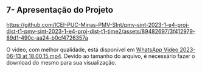 ## 7- Apresentação do Projeto




https://github.com/ICEI-PUC-Minas-PMV-SInt/pmv-sint-2023-1-e4-proj-dist-t1-pmv-sint-2023-1-e4-proj-dist-t1-time2/assets/89482697/3f412979-89d1-490c-aa24-b0cf4726357a

O video, com melhor qualidade, está disponível em <a href="WhatsApp Video 2023-06-13 at 18.00.15.mp4">WhatsApp Video 2023-06-13 at 18.00.15.mp4</a>. Devido ao tamanho do arquivo, é necessário fazer o download do mesmo para sua visualização.
